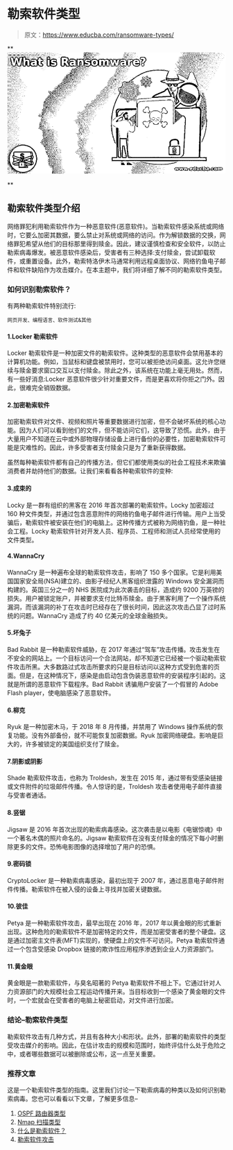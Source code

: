 # 勒索软件类型

> 原文：<https://www.educba.com/ransomware-types/>

**![What is Ransomware](img/266592b0c4f1cb7b5ab7dd55c2cf26c2.png)

** 

## 勒索软件类型介绍

网络罪犯利用勒索软件作为一种恶意软件(恶意软件)。当勒索软件感染系统或网络时，它要么加密其数据，要么禁止对系统或网络的访问。作为解锁数据的交换，网络罪犯希望从他们的目标那里得到赎金。因此，建议谨慎检查和安全软件，以防止勒索病毒爆发。被恶意软件感染后，受害者有三种选择:支付赎金，尝试卸载软件，或重置设备。此外，勒索特洛伊木马通常利用远程桌面协议、网络钓鱼电子邮件和软件缺陷作为攻击媒介。在本主题中，我们将详细了解不同的勒索软件类型。

### 如何识别勒索软件？

有两种勒索软件特别流行:

<small>网页开发、编程语言、软件测试&其他</small>

#### 1.Locker 勒索软件

Locker 勒索软件是一种加密文件的勒索软件。这种类型的恶意软件会禁用基本的计算机功能。例如，当鼠标和键盘被禁用时，您可以被拒绝访问桌面。这允许您继续与赎金要求窗口交互以支付赎金。除此之外，该系统在功能上毫无用处。然而，有一些好消息:Locker 恶意软件很少针对重要文件，而是更喜欢将你拒之门外。因此，很难完全销毁数据。

#### 2.加密勒索软件

加密勒索软件对文件、视频和照片等重要数据进行加密，但不会破坏系统的核心功能。因为人们可以看到他们的文件，但不能访问它们，这导致了恐慌。此外，由于大量用户不知道在云中或外部物理存储设备上进行备份的必要性，加密勒索软件可能是灾难性的。因此，许多受害者支付赎金只是为了重新获得数据。

虽然每种勒索软件都有自己的传播方法，但它们都使用类似的社会工程技术来欺骗消费者并劫持他们的数据。让我们来看看各种勒索软件的变种:

#### 3.成束的

Locky 是一群有组织的黑客在 2016 年首次部署的勒索软件。Locky 加密超过 160 种文件类型，并通过包含恶意附件的网络钓鱼电子邮件进行传输。用户上当受骗后，勒索软件被安装在他们的电脑上。这种传播方式被称为网络钓鱼，是一种社会工程。Locky 勒索软件针对开发人员、程序员、工程师和测试人员经常使用的文件类型。

#### 4.WannaCry

WannaCry 是一种遍布全球的勒索软件攻击，影响了 150 多个国家。它是利用美国国家安全局(NSA)建立的、由影子经纪人黑客组织泄露的 Windows 安全漏洞而构建的。英国三分之一的 NHS 医院成为此次袭击的目标，造成约 9200 万英镑的损失。用户被锁定账户，并被要求支付比特币赎金。由于黑客利用了一个操作系统漏洞，而该漏洞的补丁在攻击时已经存在了很长时间，因此这次攻击凸显了过时系统的问题。WannaCry 造成了约 40 亿美元的全球金融损失。

#### 5.坏兔子

Bad Rabbit 是一种勒索软件威胁，在 2017 年通过“驾车”攻击传播。攻击发生在不安全的网站上。一个目标访问一个合法网站，却不知道它已经被一个驱动勒索软件攻击所黑。大多数路过式攻击所要求的只是目标访问以这种方式受到危害的页面。但是，在这种情况下，感染是由启动包含伪装恶意软件的安装程序引起的。这就是所谓的恶意软件下载程序。Bad Rabbit 诱骗用户安装了一个假冒的 Adobe Flash player，使电脑感染了恶意软件。

#### 6.柳克

Ryuk 是一种加密木马，于 2018 年 8 月传播，并禁用了 Windows 操作系统的恢复功能。没有外部备份，就不可能恢复加密数据。Ryuk 加密网络硬盘。影响是巨大的，许多被锁定的美国组织支付了赎金。

#### 7.阴影或阴影

Shade 勒索软件攻击，也称为 Troldesh，发生在 2015 年，通过带有受感染链接或文件附件的垃圾邮件传播。令人惊讶的是，Troldesh 攻击者使用电子邮件直接与受害者通话。

#### 8.竖锯

Jigsaw 是 2016 年首次出现的勒索病毒感染。这次袭击是以电影《电锯惊魂》中一个著名木偶的照片命名的。Jigsaw 勒索软件在没有支付赎金的情况下每小时删除更多的文件。恐怖电影图像的选择增加了用户的恐惧。

#### 9.密码锁

CryptoLocker 是一种勒索病毒感染，最初出现于 2007 年，通过恶意电子邮件附件传播。勒索软件在被入侵的设备上寻找并加密关键数据。

#### 10.彼佳

Petya 是一种勒索软件攻击，最早出现在 2016 年，2017 年以黄金眼的形式重新出现。这种危险的勒索软件不是加密特定的文件，而是加密受害者的整个硬盘。这是通过加密主文件表(MFT)实现的，使硬盘上的文件不可访问。Petya 勒索软件通过一个包含受感染 Dropbox 链接的欺诈性应用程序渗透到企业人力资源部门。

#### 11.黄金眼

黄金眼是一款勒索软件，与臭名昭著的 Petya 勒索软件不相上下。它通过针对人力资源部门的大规模社会工程运动传播开来。当目标收到一个感染了黄金眼的文件时，一个宏就会在受害者的电脑上秘密启动，对文件进行加密。

### 结论–勒索软件类型

勒索软件攻击有几种方式，并且有各种大小和形状。此外，部署的勒索软件的类型受攻击媒介的影响。因此，在估计攻击的规模和范围时，始终评估什么处于危险之中，或者哪些数据可以被删除或公布，这一点至关重要。

### 推荐文章

这是一个勒索软件类型的指南。这里我们讨论一下勒索病毒的种类以及如何识别勒索病毒。您也可以看看以下文章，了解更多信息–

1.  [OSPF 路由器类型](https://www.educba.com/ospf-router-types/)
2.  [Nmap 扫描类型](https://www.educba.com/nmap-scan-types/)
3.  [什么是勒索软件？](https://www.educba.com/what-is-ransomware/)
4.  [勒索软件攻击](https://www.educba.com/ransomware-attack/)





